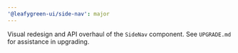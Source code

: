 ```yaml
---
'@leafygreen-ui/side-nav': major
---
```


Visual redesign and API overhaul of the `SideNav` component. See `UPGRADE.md` for assistance in upgrading.
